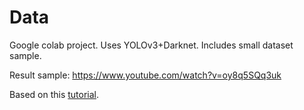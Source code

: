 # Data
Google colab project.
Uses YOLOv3+Darknet.
Includes small dataset sample.

Result sample: https://www.youtube.com/watch?v=oy8q5SQq3uk

Based on this [tutorial](https://colab.research.google.com/drive/1lTGZsfMaGUpBG4inDIQwIJVW476ibXk_#scrollTo=db68v7TmMTmR).
